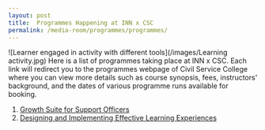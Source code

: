 ```yaml
---
layout: post
title:  Programmes Happening at INN x CSC
permalink: /media-room/programmes/programmes/
---
```

![Learner engaged in activity with different tools](/images/Learning activity.jpg)
Here is a list of programmes taking place at INN x CSC. Each link will redirect you to the programmes webpage of Civil Service College where you can view more details such as course synopsis, fees, instructors' background, and the dates of various programme runs available for booking.  

1. [Growth Suite for Support Officers](https://www.cscollege.gov.sg/programmes/Pages/Display%20Programme.aspx?ePID=w8gq84v9rd5kpvnd3bmdabqi9w)
2. [Designing and Implementing Effective Learning Experiences](https://www.cscollege.gov.sg/programmes/Pages/Display%20Programme.aspx?ePID=tw7788nmvva2m5pprtgoprnpaa)
